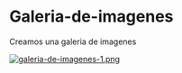 # Galeria-de-imagenes

Creamos una galeria de imagenes

[![galeria-de-imagenes-1.png](https://i.postimg.cc/zvMx45Vt/galeria-de-imagenes-1.png)](https://postimg.cc/tn3dVKdW)
